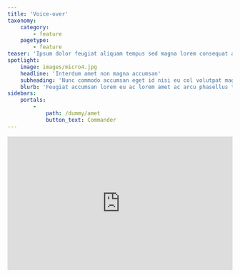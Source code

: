 ```yaml
---
title: 'Voice-over'
taxonomy:
    category:
        - feature
    pagetype:
        - feature
teaser: 'Ipsum dolor feugiat aliquam tempus sed magna lorem consequat accumsan'
spotlight:
    image: images/micro4.jpg
    headline: 'Interdum amet non magna accumsan'
    subheading: 'Nunc commodo accumsan eget id nisi eu col volutpat magna'
    blurb: 'Feugiat accumsan lorem eu ac lorem amet ac arcu phasellus tortor enim mi mi nisi praesent adipiscing. Integer mi sed nascetur cep aliquet augue varius tempus lobortis porttitor lorem et accumsan consequat adipiscing lorem.'
sidebars:
    portals:
        -
            path: /dummy/amet
            button_text: Commander
---
```


<iframe width="100%" height="300" scrolling="no" frameborder="no" allow="autoplay" src="https://w.soundcloud.com/player/?url=https%3A//api.soundcloud.com/tracks/626210997&color=%23ff5500&auto_play=false&hide_related=false&show_comments=true&show_user=true&show_reposts=false&show_teaser=true&visual=true"></iframe>
